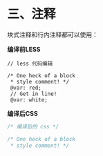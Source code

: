 # 三、注释

块式注释和行内注释都可以使用：

**编译前LESS**

```less
// less 代码编辑

/* One heck of a block
 * style comment! */
 @var: red;
 // Get in line!
 @var: white;
```

**编译后CSS**

```css
/* 编译后的 css */

/* One heck of a block
 * style comment! */
```

